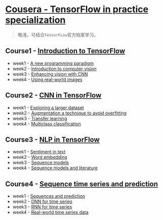 # [Cousera - TensorFlow in practice specialization](https://www.coursera.org/specializations/tensorflow-in-practice)
> 略浅，可结合`TensorFLow`官方档案学习。

## Course1 - [Introduction to TensorFlow](./01_Introduction_to_TensorFlow_for_AI_ML_and_DL)
- week1 - [A new programming paradigm](./01_Introduction_to_TensorFlow_for_AI_ML_and_DL/w1_A_new_programming_paradigm)
- week2 - [Introduction to computer vision](./01_Introduction_to_TensorFlow_for_AI_ML_and_DL/w2_Introduction_to_CV)
- week3 - [Enhancing vision with CNN](./01_Introduction_to_TensorFlow_for_AI_ML_and_DL/w3_Enhancing_vision_with_CNN)
- week4 - [Using real-world images](./01_Introduction_to_TensorFlow_for_AI_ML_and_DL/w4_Using_real-world_images)

## Course2 - [CNN in TensorFlow](./02_CNN_in_TensorFlow)
- week1 - [Exploring a larger dataset](./02_CNN_in_TensorFlow/w1_Exploring_a_larger_dataset)
- week2 - [Augmentation a technique to avoid overfitting](./02_CNN_in_TensorFlow/w2_Augmentation_a_technique_to_avoid_overfitting)
- week3 - [Transfer learning](./02_CNN_in_TensorFlow/w3_Transfer_learning)
- week4 - [Multiclass classification](./02_CNN_in_TensorFlow/w4_Multiclass_classification)

## Course3 - [NLP in TensorFlow](./03_NLP_in_TensorFlow)
- week1 - [Sentiment in text](./03_NLP_in_TensorFlow/w1_Sentiment_in_text)
- week2 - [Word embedding](./03_NLP_in_TensorFlow/w2_Word_embedding)
- week3 - [Sequence models](./03_NLP_in_TensorFlow/w2_Word_embedding)
- week4 - [Sequence models and literature](./03_NLP_in_TensorFlow/w4_Sequence_models_and_literature)

## Course4 - [Sequence time series and prediction](./04_Sequence_Time_Series_and_Prediction)
- week1 - [Sequences and prediction](./04_Sequence_Time_Series_and_Prediction/w1_Sequences_and_prediction)
- week2 - [DNN for time series](./04_Sequence_Time_Series_and_Prediction/w2_DNN_for_time_series)
- week3 - [RNN for time series](./04_Sequence_Time_Series_and_Prediction/w3_RNN_for_time_series)
- week4 - [Real-world time series data](./04_Sequence_Time_Series_and_Prediction/w4_Real-world_time_series_data)

